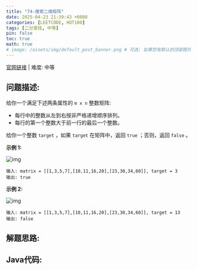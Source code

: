 ```yaml
---
title: "74-搜索二维矩阵"
date: 2025-04-23 21:39:43 +0800
categories: [LEETCODE, HOT100]
tags: [二分查找, 中等]
pin: false
toc: true
math: true
# image: /assets/img/default_post_banner.png # 可选: 如果您有默认的顶部图片，取消注释并修改路径
---
```


[官网链接](https://leetcode.cn/problems/search-a-2d-matrix/) \| 难度: 中等

## 问题描述: 

给你一个满足下述两条属性的 `m x n` 整数矩阵: 

- 每行中的整数从左到右按非严格递增顺序排列。
- 每行的第一个整数大于前一行的最后一个整数。

给你一个整数 `target` ，如果 `target` 在矩阵中，返回 `true` ；否则，返回 `false` 。

 

**示例 1:**

![img](../assets/img/posts/p74_0.jpg)

```
输入: matrix = [[1,3,5,7],[10,11,16,20],[23,30,34,60]], target = 3
输出: true
```

**示例 2:**

![img](../assets/img/posts/p74_1.jpg)

```
输入: matrix = [[1,3,5,7],[10,11,16,20],[23,30,34,60]], target = 13
输出: false
```

## 解题思路: 

## Java代码: 
